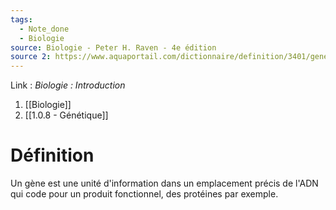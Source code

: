 ```yaml
---
tags:
  - Note_done
  - Biologie
source: Biologie - Peter H. Raven - 4e édition
source 2: https://www.aquaportail.com/dictionnaire/definition/3401/gene
---
```


Link :
_Biologie : Introduction_
1. [[Biologie]]
2. [[1.0.8 - Génétique]]

# Définition
Un gène est une unité d'information dans un emplacement précis de l'ADN qui code pour un produit fonctionnel, des protéines par exemple.